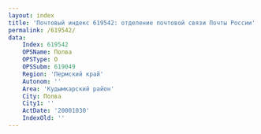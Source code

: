 ```yaml
---
layout: index
title: 'Почтовый индекс 619542: отделение почтовой связи Почты России'
permalink: /619542/
data:
    Index: 619542
    OPSName: Полва
    OPSType: О
    OPSSubm: 619049
    Region: 'Пермский край'
    Autonom: ''
    Area: 'Кудымкарский район'
    City: Полва
    City1: ''
    ActDate: '20001030'
    IndexOld: ''
---
```

